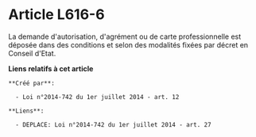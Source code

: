 # Article L616-6

La demande d'autorisation, d'agrément ou de carte professionnelle est déposée dans des conditions et selon des modalités
fixées par décret en Conseil d'Etat.

**Liens relatifs à cet article**

	**Créé par**:

	  - Loi n°2014-742 du 1er juillet 2014 - art. 12

	**Liens**:

	  - DEPLACE: Loi n°2014-742 du 1er juillet 2014 - art. 27
